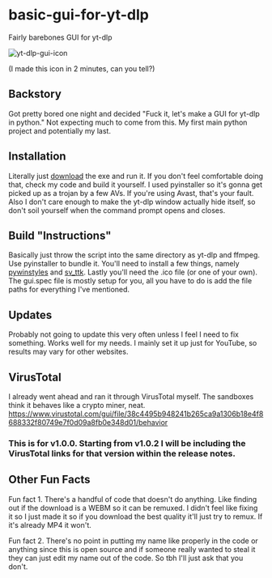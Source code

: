 # basic-gui-for-yt-dlp
Fairly barebones GUI for yt-dlp

![yt-dlp-gui-icon](https://github.com/user-attachments/assets/c9cdc7ee-89d8-4fa0-9785-5ba4acbc5453)

(I made this icon in 2 minutes, can you tell?)

## Backstory
Got pretty bored one night and decided "Fuck it, let's make a GUI for yt-dlp in python." Not expecting much to come from this. My first main python project and potentially my last.

## Installation
Literally just [download](https://www.github.com/notcreepers/basic-gui-for-yt-dlp/releases) the exe and run it. If you don't feel comfortable doing that, check my code and build it yourself. I used pyinstaller so it's gonna get picked up as a trojan by a few AVs. If you're using Avast, that's your fault. Also I don't care enough to make the yt-dlp window actually hide itself, so don't soil yourself when the command prompt opens and closes.

## Build "Instructions"
Basically just throw the script into the same directory as yt-dlp and ffmpeg. Use pyinstaller to bundle it. You'll need to install a few things, namely [pywinstyles](https://github.com/Akascape/py-window-styles) and [sv_ttk](https://github.com/rdbende/Sun-Valley-ttk-theme). Lastly you'll need the .ico file (or one of your own). The gui.spec file is mostly setup for you, all you have to do is add the file paths for everything I've mentioned.

## Updates
Probably not going to update this very often unless I feel I need to fix something. Works well for my needs. I mainly set it up just for YouTube, so results may vary for other websites.

## VirusTotal
I already went ahead and ran it through VirusTotal myself. The sandboxes think it behaves like a crypto miner, neat.
https://www.virustotal.com/gui/file/38c4495b948241b265ca9a1306b18e4f8688332f80749e7f0d09a8fb0e348d01/behavior

### This is for v1.0.0. Starting from v1.0.2 I will be including the VirusTotal links for that version within the release notes.

## Other Fun Facts
Fun fact 1. There's a handful of code that doesn't do anything. Like finding out if the download is a WEBM so it can be remuxed. I didn't feel like fixing it so I just made it so if you download the best quality it'll just try to remux. If it's already MP4 it won't.

Fun fact 2. There's no point in putting my name like properly in the code or anything since this is open source and if someone really wanted to steal it they can just edit my name out of the code. So tbh I'll just ask that you don't.
